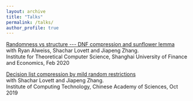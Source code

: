 ```yaml
---
layout: archive
title: "Talks"
permalink: /talks/
author_profile: true
---
```


[Randomness vs structure --- DNF compression and sunflower lemma](../slides/DNF+sunflower.pdf)<br>
with Ryan Alweiss, Shachar Lovett and Jiapeng Zhang.<br>
Institute for Theoretical Computer Science, Shanghai University of Finance and Economics, Feb 2020

[Decision list compression by mild random restrictions](../slides/DLcompression.pdf)<br>
with Shachar Lovett and Jiapeng Zhang.<br>
Institute of Computing Technology, Chinese Academy of Sciences, Oct 2019
